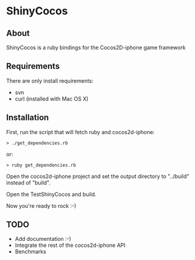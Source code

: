 # ShinyCocos

## About

ShinyCocos is a ruby bindings for the Cocos2D-iphone game framework

## Requirements

There are only install requirements:

* svn
* curl (installed with Mac OS X)

## Installation

First, run the script that will fetch ruby and cocos2d-iphone:

    > ./get_dependencies.rb

or:

    > ruby get_dependencies.rb

Open the cocos2d-iphone project and set the output directory to
"../build" instead of "build".

Open the TestShinyCocos and build.

Now you're ready to rock :-)

## TODO

* Add documentation :-)
* Integrate the rest of the cocos2d-iphone API
* Benchmarks
